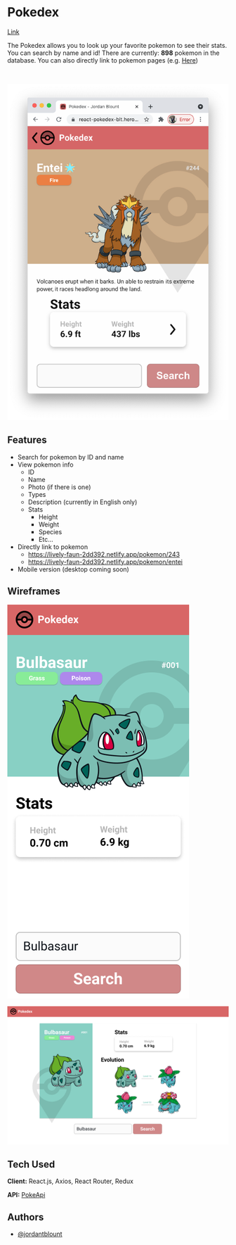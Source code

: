 # Pokedex

[Link](https://lively-faun-2dd392.netlify.app/)

The Pokedex allows you to look up your favorite pokemon to see their stats. You can search by name and id! There are currently: **898** pokemon in the database. You can also directly link to pokemon pages (e.g. [Here](https://lively-faun-2dd392.netlify.app/pokemon/entei))

<br>

![Desktop](https://github.com/JordanBlount/pokedex/blob/main/screenshots/screenshot6.png)

## Features

- Search for pokemon by ID and name
- View pokemon info
  - ID
  - Name
  - Photo (if there is one)
  - Types
  - Description (currently in English only)
  - Stats
    - Height
    - Weight
    - Species
    - Etc...
- Directly link to pokemon
  - https://lively-faun-2dd392.netlify.app/pokemon/243
  - https://lively-faun-2dd392.netlify.app/pokemon/entei
- Mobile version (desktop coming soon)


## Wireframes

![Mobile](https://raw.githubusercontent.com/JordanBlount/pokedex/main/wireframes/mobile.png)

![Desktop](https://github.com/JordanBlount/pokedex/blob/main/wireframes/desktop.png)

## Tech Used
**Client:** React.js, Axios, React Router, Redux

**API:** [PokeApi](https://pokeapi.co/)


## Authors

- [@jordantblount](https://jordanblount.com)



  